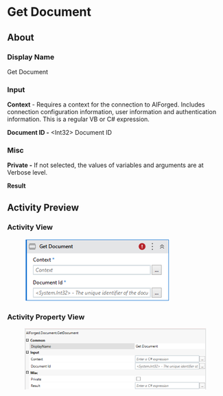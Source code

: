 # Get Document

## About

### Display Name

Get Document

### Input

**Context** - Requires a context for the connection to AIForged. Includes connection configuration information, user information and authentication information. This is a regular VB or C# expression.

**Document ID -** \<Int32> Document ID

### Misc

**Private -** If not selected, the values of variables and arguments are at Verbose level.

**Result**

## Activity Preview

### Activity View

<figure><img src="../../.gitbook/assets/image (33) (3).png" alt=""><figcaption></figcaption></figure>

### Activity Property View

<figure><img src="../../.gitbook/assets/image (45) (3).png" alt=""><figcaption></figcaption></figure>
